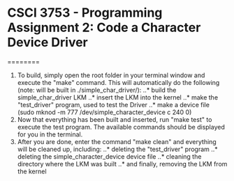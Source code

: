 # CSCI 3753 - Programming Assignment 2: Code a Character Device Driver
========
1. To build, simply open the root folder in your terminal window and execute the "make" command.  This will automatically do the following (note: will be built in ./simple_char_driver/):
..* build the simple_char_driver LKM
..* insert the LKM into the kernel
..* make the "test_driver" program, used to test the Driver
..* make a device file (sudo mknod -m 777 /dev/simple_character_device c 240 0)
2. Now that everything has been built and inserted, run "make test" to execute the test program.  The available commands should be displayed for you in the terminal.
3. After you are done, enter the command "make clean" and everything will be cleaned up, including:
..* deleting the "test_driver" program
..* deleting the simple_character_device device file
..* cleaning the directory where the LKM was built
..* and finally, removing the LKM from the kernel
